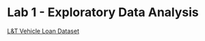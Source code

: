 # Lab 1 - Exploratory Data Analysis
[L&T Vehicle Loan Dataset](https://www.kaggle.com/gauravdesurkar/lt-vehicle-loan-default-prediction?select=test_bqCt9Pv.csv)